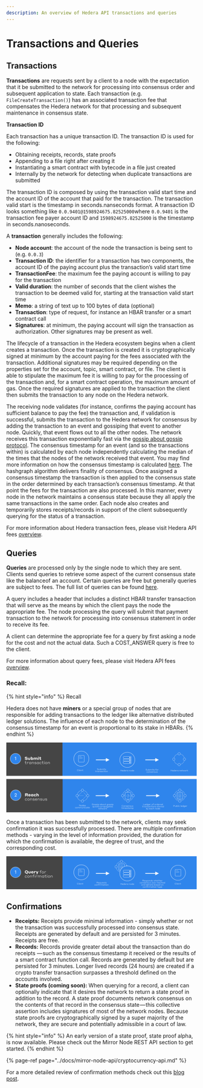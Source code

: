 ```yaml
---
description: An overview of Hedera API transactions and queries
---
```


# Transactions and Queries

## Transactions

**Transactions** are requests sent by a client to a node with the expectation that it be submitted to the network for processing into consensus order and subsequent application to state. Each transaction \(e.g. `FileCreateTransaction()`\) has an associated transaction fee that compensates the Hedera network for that processing and subsequent maintenance in consensus state. 

**Transaction ID**

Each transaction has a unique transaction ID. The transaction ID is used for the following:

* Obtaining receipts, records, state proofs
* Appending to a file right after creating it
* Instantiating a smart contract with bytecode in a file just created
* Internally by the network for detecting when duplicate transactions are submitted

The transaction ID is composed by using the transaction valid start time and the account ID of the account that paid for the transaction. The transaction valid start is the timestamp in seconds.nanseconds format. A transaction ID looks something like  `0.0.9401@1598924675.82525000`where `0.0.9401` is the transaction fee payer account ID and `1598924675.82525000` is the timestamp in seconds.nanoseconds.

A **transaction** generally includes the following:

* **Node account**: the account of the node the transaction is being sent to \(e.g. `0.0.3`\)
* **Transaction ID**: the identifier for a transaction has two components, the account ID of the paying account plus the transaction’s valid start time
* **TransactionFee**: the maximum fee the paying account is willing to pay for the transaction
* **Valid duration**: the number of seconds that the client wishes the transaction to be deemed valid for, starting at the transaction valid start time
* **Memo**:  a string of text up to 100 bytes of data \(optional\)
* **Transaction**: type of request, for instance an HBAR transfer or a smart contract call
* **Signatures**: at minimum, the paying account will sign the transaction as authorization. Other signatures may be present as well.

The lifecycle of a transaction in the Hedera ecosystem begins when a client creates a transaction. Once the transaction is created it is cryptographically signed at minimum by the account paying for the fees associated with the transaction. Additional signatures may be required depending on the properties set for the account, topic, smart contract, or file. The client is able to stipulate the maximum fee it is willing to pay for the processing of the transaction and, for a smart contract operation, the maximum amount of gas. Once the required signatures are applied to the transaction the client then submits the transaction to any node on the Hedera network.

The receiving node validates \(for instance, confirms the paying account has sufficient balance to pay the fee\) the transaction and, if validation is successful, submits the transaction to the Hedera network for consensus by adding the transaction to an event and gossiping that event to another node. Quickly, that event flows out to all the other nodes. The network receives this transaction exponentially fast via the [gossip about gossip protocol](https://docs.hedera.com/docs/gossip-about-gossip). The consensus timestamp for an event \(and so the transactions within\) is calculated by each node independently calculating the median of the times that the nodes of the network received that event. You may find more information on how the consensus timestamp is calculated [here](https://docs.hedera.com/docs/hashgraph-overview#section-fair-timestamps). The hashgraph algorithm delivers finality of consensus. Once assigned a consensus timestamp the transaction is then applied to the consensus state in the order determined by each transaction’s consensus timestamp. At that point the fees for the transaction are also processed. In this manner, every node in the network maintains a consensus state because they all apply the same transactions in the same order. Each node also creates and temporarily stores receipts/records in support of the client subsequently querying for the status of a transaction.

For more information about Hedera transaction fees, please visit Hedera API fees [overview](https://www.hedera.com/fees).

## Queries

**Queries** are processed only by the single node to which they are sent. Clients send queries to retrieve some aspect of the current consensus state like the balanceof an account. Certain queries are free but generally queries are subject to fees. The full list of queries can be found [here](https://app.gitbook.com/@docs-hedera/s/guides/~/drafts/-MHF35QPYQblNVmw4nQk/docs/sdks/queries). 

A query includes a header that includes a distinct HBAR transfer transaction that will serve as the means by which the client pays the node the appropriate fee. The node processing the query will submit that payment transaction to the network for processing into consensus statement in order to receive its fee.

A client can determine the appropriate fee for a query by first asking a node for the cost and not the actual data. Such a COST\_ANSWER query is free to the client.

For more information about query fees, please visit Hedera API fees [overview](https://www.hedera.com/fees).

### Recall:

{% hint style="info" %}
Recall   
  
Hedera does not have **miners** or a special group of nodes that are responsible for adding transactions to the ledger like alternative distributed ledger solutions. The influence of each node to the determination of the consensus timestamp for an event is proportional to its stake in HBARs.
{% endhint %}

![](../.gitbook/assets/transaction-flow.png)

Once a transaction has been submitted to the network, clients may seek confirmation it was successfully processed. There are multiple confirmation methods - varying in the level of information provided, the duration for which the confirmation is available, the degree of trust, and the corresponding cost.

![](../.gitbook/assets/query-confirmation.png)

## Confirmations

* **Receipts:** Receipts provide minimal information - simply whether or not the transaction was successfully processed into consensus state. Receipts are generated by default and are persisted for 3 minutes. Receipts are free.
* **Records:** Records provide greater detail about the transaction than do receipts — such as the consensus timestamp it received or the results of a smart contract function call. Records are generated by default but are persisted for 3 minutes. Longer lived records \(24 hours\) are created if a crypto transfer transaction surpasses a threshold defined on the accounts involved.
* **State proofs \(coming soon\):** When querying for a record, a client can optionally indicate that it desires the network to return a state proof in addition to the record. A state proof documents network consensus on the contents of that record in the consensus state — this collective assertion includes signatures of most of the network nodes. Because state proofs are cryptographically signed by a super majority of the network, they are secure and potentially admissible in a court of law.

{% hint style="info" %}
An early version of a state proof, state proof alpha, is now available. Please check out the Mirror Node REST API section to get started. 
{% endhint %}

{% page-ref page="../docs/mirror-node-api/cryptocurrency-api.md" %}



For a more detailed review of confirmation methods check out this [blog post](https://www.hedera.com/blog/transaction-confirmation-methods-in-hedera).

